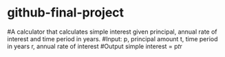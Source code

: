 # github-final-project
#A calculator that calculates simple interest given principal, annual rate of interest and time period in years.
#Input:
   p, principal amount
   t, time period in years
   r, annual rate of interest
#Output
   simple interest = p*t*r
